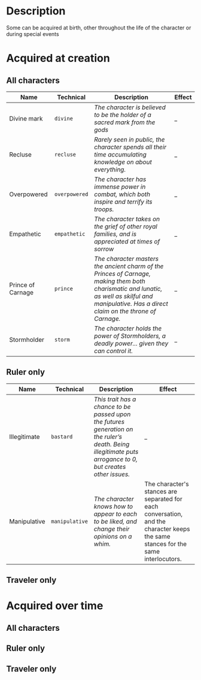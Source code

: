 <!-- TITLE: Traits -->
<!-- SUBTITLE: A quick summary of Traits -->

# Description
Some can be acquired at birth, other throughout the life of the character or during special events
# Acquired at creation
## All characters
| Name | Technical | Description | Effect |
| -------- | -------- | -------- |-------- | 
| Divine mark | `divine` | *The character is believed to be the holder of a sacred mark from the gods* | _ | 
| Recluse | `recluse` | *Rarely seen in public, the character spends all their time accumulating knowledge on about everything.* | _ | 
| Overpowered | `overpowered` | *The character has immense power in combat, which both inspire and terrify its troops.* | _ | 
| Empathetic | `empathetic` | *The character takes on the grief of other royal families, and is appreciated at times of sorrow* | _ | 
| Prince of Carnage | `prince` | *The character masters the ancient charm of the Princes of Carnage, making them both charismatic and lunatic, as well as skilful and manipulative. Has a direct claim on the throne of Carnage.* | _ | 
| Stormholder | `storm` | *The character holds the power of Stormholders, a deadly power... given they can control it.* | _ | 
## Ruler only
| Name | Technical | Description | Effect |
| -------- | -------- | -------- |-------- | 
| Illegitimate | `bastard` | *This trait has a chance to be passed upon the futures generation on the ruler’s death. Being illegitimate puts arrogance to 0, but creates other issues.* | _ | 
| Manipulative | `manipulative` | *The character knows how to appear to each to be liked, and change their opinions on a whim.* | The character's stances are separated for each conversation, and the character keeps the same stances for the same interlocutors.  | 
## Traveler only
# Acquired over time
## All characters
## Ruler only
## Traveler only


